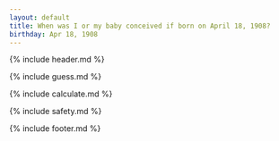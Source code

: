 ```yaml
---
layout: default
title: When was I or my baby conceived if born on April 18, 1908?
birthday: Apr 18, 1908
---
```


{% include header.md %}

{% include guess.md %}

{% include calculate.md %}

{% include safety.md %}

{% include footer.md %}



